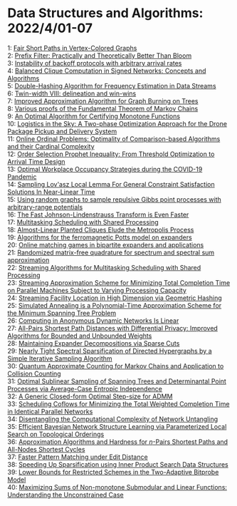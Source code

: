 # Data Structures and Algorithms: 2022/4/01-07  
1: [Fair Short Paths in Vertex-Colored Graphs](https://doi.org/10.48550/arXiv.2203.17132)  
2: [Prefix Filter: Practically and Theoretically Better Than Bloom](https://doi.org/10.48550/arXiv.2203.17139)  
3: [Instability of backoff protocols with arbitrary arrival rates](https://doi.org/10.48550/arXiv.2203.17144)  
4: [Balanced Clique Computation in Signed Networks: Concepts and Algorithms](https://doi.org/10.48550/arXiv.2204.00515)  
5: [Double-Hashing Algorithm for Frequency Estimation in Data Streams](https://doi.org/10.48550/arXiv.2204.00650)  
6: [Twin-width VIII: delineation and win-wins](https://doi.org/10.48550/arXiv.2204.00722)  
7: [Improved Approximation Algorithm for Graph Burning on Trees](https://doi.org/10.48550/arXiv.2204.00772)  
8: [Various proofs of the Fundamental Theorem of Markov Chains](https://doi.org/10.48550/arXiv.2204.00784)  
9: [An Optimal Algorithm for Certifying Monotone Functions](https://doi.org/10.48550/arXiv.2204.01224)  
10: [Logistics in the Sky: A Two-phase Optimization Approach for the Drone  Package Pickup and Delivery System](https://doi.org/10.48550/arXiv.2204.01335)  
11: [Online Ordinal Problems: Optimality of Comparison-based Algorithms and  their Cardinal Complexity](https://doi.org/10.48550/arXiv.2204.01418)  
12: [Order Selection Prophet Inequality: From Threshold Optimization to  Arrival Time Design](https://doi.org/10.48550/arXiv.2204.01425)  
13: [Optimal Workplace Occupancy Strategies during the COVID-19 Pandemic](https://doi.org/10.48550/arXiv.2204.01444)  
14: [Sampling Lov\'asz Local Lemma For General Constraint Satisfaction  Solutions In Near-Linear Time](https://doi.org/10.48550/arXiv.2204.01520)  
15: [Using random graphs to sample repulsive Gibbs point processes with  arbitrary-range potentials](https://doi.org/10.48550/arXiv.2204.01793)  
16: [The Fast Johnson-Lindenstrauss Transform is Even Faster](https://doi.org/10.48550/arXiv.2204.01800)  
17: [Multitasking Scheduling with Shared Processing](https://doi.org/10.48550/arXiv.2204.01859)  
18: [Almost-Linear Planted Cliques Elude the Metropolis Process](https://doi.org/10.48550/arXiv.2204.01911)  
19: [Algorithms for the ferromagnetic Potts model on expanders](https://doi.org/10.48550/arXiv.2204.01923)  
20: [Online matching games in bipartite expanders and applications](https://doi.org/10.48550/arXiv.2204.01936)  
21: [Randomized matrix-free quadrature for spectrum and spectral sum  approximation](https://doi.org/10.48550/arXiv.2204.01941)  
22: [Streaming Algorithms for Multitasking Scheduling with Shared Processing](https://doi.org/10.48550/arXiv.2204.01970)  
23: [Streaming Approximation Scheme for Minimizing Total Completion Time on  Parallel Machines Subject to Varying Processing Capacity](https://doi.org/10.48550/arXiv.2204.01976)  
24: [Streaming Facility Location in High Dimension via Geometric Hashing](https://doi.org/10.48550/arXiv.2204.02095)  
25: [Simulated Annealing is a Polynomial-Time Approximation Scheme for the  Minimum Spanning Tree Problem](https://doi.org/10.48550/arXiv.2204.02097)  
26: [Computing in Anonymous Dynamic Networks Is Linear](https://doi.org/10.48550/arXiv.2204.02128)  
27: [All-Pairs Shortest Path Distances with Differential Privacy: Improved  Algorithms for Bounded and Unbounded Weights](https://doi.org/10.48550/arXiv.2204.02335)  
28: [Maintaining Expander Decompositions via Sparse Cuts](https://doi.org/10.48550/arXiv.2204.02519)  
29: [Nearly Tight Spectral Sparsification of Directed Hypergraphs by a Simple  Iterative Sampling Algorithm](https://doi.org/10.48550/arXiv.2204.02537)  
30: [Quantum Approximate Counting for Markov Chains and Application to  Collision Counting](https://doi.org/10.48550/arXiv.2204.02552)  
31: [Optimal Sublinear Sampling of Spanning Trees and Determinantal Point  Processes via Average-Case Entropic Independence](https://doi.org/10.48550/arXiv.2204.02570)  
32: [A Generic Closed-form Optimal Step-size for ADMM](https://doi.org/10.48550/arXiv.2204.02642)  
33: [Scheduling Coflows for Minimizing the Total Weighted Completion Time in  Identical Parallel Networks](https://doi.org/10.48550/arXiv.2204.02651)  
34: [Disentangling the Computational Complexity of Network Untangling](https://doi.org/10.48550/arXiv.2204.02668)  
35: [Efficient Bayesian Network Structure Learning via Parameterized Local  Search on Topological Orderings](https://doi.org/10.48550/arXiv.2204.02902)  
36: [Approximation Algorithms and Hardness for $n$-Pairs Shortest Paths and  All-Nodes Shortest Cycles](https://doi.org/10.48550/arXiv.2204.03076)  
37: [Faster Pattern Matching under Edit Distance](https://doi.org/10.48550/arXiv.2204.03087)  
38: [Speeding Up Sparsification using Inner Product Search Data Structures](https://doi.org/10.48550/arXiv.2204.03209)  
39: [Lower Bounds for Restricted Schemes in the Two-Adaptive Bitprobe Model](https://doi.org/10.48550/arXiv.2204.03266)  
40: [Maximizing Sums of Non-monotone Submodular and Linear Functions:  Understanding the Unconstrained Case](https://doi.org/10.48550/arXiv.2204.03412)  